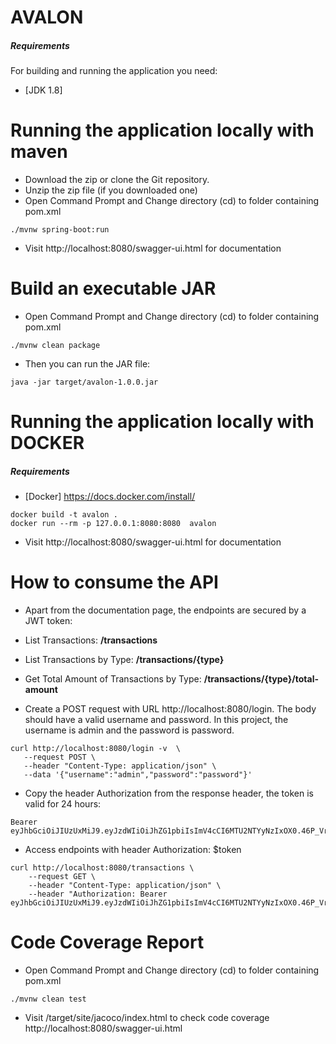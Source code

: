 # AVALON

##### Requirements

For building and running the application you need:

- [JDK 1.8]

# Running the application locally with maven

- Download the zip or clone the Git repository.
- Unzip the zip file (if you downloaded one)
- Open Command Prompt and Change directory (cd) to folder containing pom.xml

```shell
./mvnw spring-boot:run
```

- Visit http://localhost:8080/swagger-ui.html for documentation

# Build an executable JAR

- Open Command Prompt and Change directory (cd) to folder containing pom.xml

```shell
./mvnw clean package
```

- Then you can run the JAR file:

```shell
java -jar target/avalon-1.0.0.jar
```

# Running the application locally with DOCKER

##### Requirements
 - [Docker] https://docs.docker.com/install/ 
 
 ```shell
docker build -t avalon .
docker run --rm -p 127.0.0.1:8080:8080  avalon
```

- Visit http://localhost:8080/swagger-ui.html for documentation

# How to consume the API

- Apart from the documentation page, the endpoints are secured by a JWT token:


- List Transactions: **/transactions**
- List Transactions by Type: **/transactions/{type}**
- Get Total Amount of Transactions by Type: **/transactions/{type}/total-amount**


- Create a POST request with URL http://localhost:8080/login. The body should have a valid username and password. In this project, the username is admin and the password is password. 

 ```shell
curl http://localhost:8080/login -v  \
	--request POST \
	--header "Content-Type: application/json" \
	--data '{"username":"admin","password":"password"}'	
```

- Copy the header Authorization from the response header, the token is valid for 24 hours:

 ```
Bearer eyJhbGciOiJIUzUxMiJ9.eyJzdWIiOiJhZG1pbiIsImV4cCI6MTU2NTYyNzIxOX0.46P_Vro3CX6kYuOY2oabH0VV8Oqvodt1G0vftOKeFCu9DY1lZ3PXY8GiLmSzxCQx1yNPF6ANrAYq7jlWj9uUHg
```

- Access endpoints with header Authorization: $token

```shell
curl http://localhost:8080/transactions \
	--request GET \
	--header "Content-Type: application/json" \
	--header "Authorization: Bearer eyJhbGciOiJIUzUxMiJ9.eyJzdWIiOiJhZG1pbiIsImV4cCI6MTU2NTYyNzIxOX0.46P_Vro3CX6kYuOY2oabH0VV8Oqvodt1G0vftOKeFCu9DY1lZ3PXY8GiLmSzxCQx1yNPF6ANrAYq7jlWj9uUHg"
```
 

# Code Coverage Report

- Open Command Prompt and Change directory (cd) to folder containing pom.xml

 ```shell
./mvnw clean test
```
- Visit /target/site/jacoco/index.html to check code coverage http://localhost:8080/swagger-ui.html